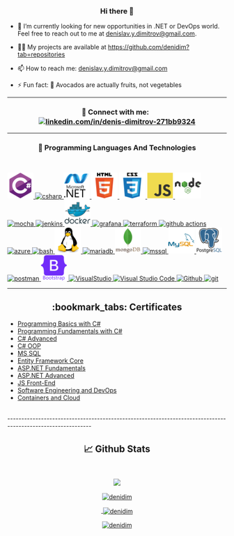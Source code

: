  <div align="center" >
   
   ### Hi there 👋
   
</div>



- 🚀 I’m currently looking for new opportunities in .NET or DevOps world. Feel free to reach out to me at denislav.y.dimitrov@gmail.com.


- :technologist: My projects are available at https://github.com/denidim?tab=repositories

- 📫 How to reach me: denislav.y.dimitrov@gmail.com

- ⚡ Fun fact: :avocado: Avocados are actually fruits, not vegetables

------------------------------------------------------------------------------------------------------------

<div align="center">
 <h3> 🤝 Connect with me: &nbsp;<a href="https://www.linkedin.com/in/denis-dimitrov-271bb9324/" target="blank"><img align="center" src="https://raw.githubusercontent.com/rahuldkjain/github-profile-readme-generator/master/src/images/icons/Social/linked-in-alt.svg" alt="linkedin.com/in/denis-dimitrov-271bb9324" height="30" width="40" /></a>
 </h3>
</div>

----------------------------------------------------------------------------------------------------------

<div align="center">  

### :link:		Programming Languages And Technologies
<br>
  <p align="left">
    <a href="https://www.w3schools.com/cs/" target="_blank" rel="noreferrer"> <img
            src="https://raw.githubusercontent.com/devicons/devicon/master/icons/csharp/csharp-original.svg"
            alt="csharp" 
            width="60" 
            height="60" />
    </a>
    <a href="https://learn.microsoft.com/en-us/ef/core/" target="_blank"         rel="noreferrer"> <img
            src="https://codeopinion.com/wp-content/uploads/2017/10/Bitmap-MEDIUM_Entity-Framework-Core-Logo_2colors_Square_Boxed_RGB.png"
            alt="csharp" 
            width="60" 
            height="60" />
    </a>
    <a href="https://dotnet.microsoft.com/" target="_blank"
        rel="noreferrer"> <img
            src="https://raw.githubusercontent.com/devicons/devicon/master/icons/dot-net/dot-net-original-wordmark.svg"
            alt="dotnet" 
            width="60" 
            height="60" /> 
    </a> 
    <a href="https://www.w3.org/html/" target="_blank" rel="noreferrer"> <img
            src="https://raw.githubusercontent.com/devicons/devicon/master/icons/html5/html5-original-wordmark.svg"
            alt="html5"
            width="60" 
            height="60" /> 
    </a> 
    <a href="https://www.w3schools.com/css/" target="_blank" rel="noreferrer"> <img
            src="https://raw.githubusercontent.com/devicons/devicon/master/icons/css3/css3-original-wordmark.svg"
            alt="css3" 
            width="60"
            height="60" /> 
    </a> 
    <a href="https://developer.mozilla.org/en-US/docs/Web/JavaScript"
        target="_blank" rel="noreferrer"> <img
            src="https://raw.githubusercontent.com/devicons/devicon/master/icons/javascript/javascript-original.svg"
            alt="javascript" 
            width="60" 
            height="60" /> 
    </a>
    <a href="https://nodejs.org" target="_blank" rel="noreferrer">
        <img src="https://raw.githubusercontent.com/devicons/devicon/master/icons/nodejs/nodejs-original-wordmark.svg"
            alt="nodejs" 
            width="60" 
            height="60" /> 
    </a>
    <a href="https://mochajs.org" target="_blank" rel="noreferrer"> <img
            src="https://www.vectorlogo.zone/logos/mochajs/mochajs-icon.svg" alt="mocha"
            width="60"
            height="60" /> 
    </a>
    <a href="https://www.jenkins.io" target="_blank"
        rel="noreferrer"> <img src="https://www.vectorlogo.zone/logos/jenkins/jenkins-icon.svg" alt="jenkins"
        width="60"
        height="60" /> 
    </a>
    <a href="https://www.docker.com/" target="_blank"
        rel="noreferrer"> <img
            src="https://raw.githubusercontent.com/devicons/devicon/master/icons/docker/docker-original-wordmark.svg"
            alt="docker" 
            width="60"
             height="60" /> 
    </a>
    <a href="https://grafana.com" target="_blank" rel="noreferrer"> <img
            src="https://www.vectorlogo.zone/logos/grafana/grafana-icon.svg" alt="grafana" 
            width="60"
            height="60" />
    </a>
    <a href="https://www.terraform.io/" target="_blank" rel="noreferrer"> <img src="https://cdn.jsdelivr.net/gh/devicons/devicon@latest/icons/terraform/terraform-original-wordmark.svg" alt="terraform"
    height="60" 
    width="60"  /> 
    </a>
    <a href="https://github.com/features/actions" target="_blank"> <img src="https://cdn.jsdelivr.net/gh/devicons/devicon@latest/icons/githubactions/githubactions-original.svg" alt="github actions" 
      height="60" 
      width="60" > 
    </a>
    <a href="https://azure.microsoft.com/en-in/" target="_blank" rel="noreferrer"> <img
            src="https://www.vectorlogo.zone/logos/microsoft_azure/microsoft_azure-icon.svg" alt="azure" width="60"
            height="60" />
    </a>
    <a href="https://www.gnu.org/software/bash/" target="_blank" rel="noreferrer"> <img
            src="https://img.icons8.com/?size=100&id=9MJf0ngDwS8z&format=png&color=000000" alt="bash" width="60"
            height="60" />
    </a>
    <a href="https://www.linux.org/" target="_blank" rel="noreferrer"> <img
            src="https://raw.githubusercontent.com/devicons/devicon/master/icons/linux/linux-original.svg" alt="linux"
            width="60" 
            height="60" /> 
    </a> 
    <a href="https://mariadb.org/" target="_blank" rel="noreferrer"> <img
            src="https://www.vectorlogo.zone/logos/mariadb/mariadb-icon.svg" alt="mariadb"
            width="60"
            height="60" />
    </a> 
    <a href="https://www.mongodb.com/" target="_blank" rel="noreferrer"> <img
            src="https://raw.githubusercontent.com/devicons/devicon/master/icons/mongodb/mongodb-original-wordmark.svg"
            alt="mongodb"
            width="60"
            height="60" /> 
    </a> 
    <a href="https://www.microsoft.com/en-us/sql-server"
        target="_blank" rel="noreferrer"> <img src="https://www.svgrepo.com/show/303229/microsoft-sql-server-logo.svg"
            alt="mssql" 
            width="60" 
            height="60" /> 
    </a> 
    <a href="https://www.mysql.com/" target="_blank"
        rel="noreferrer"> <img
            src="https://raw.githubusercontent.com/devicons/devicon/master/icons/mysql/mysql-original-wordmark.svg"
            alt="mysql" 
            width="60" 
            height="60" /> 
    </a> 
    <a href="https://www.postgresql.org" target="_blank"
        rel="noreferrer"> <img
            src="https://raw.githubusercontent.com/devicons/devicon/master/icons/postgresql/postgresql-original-wordmark.svg"
            alt="postgresql" 
            width="60" 
            height="60" /> 
    </a> 
    <a href="https://postman.com" target="_blank"
        rel="noreferrer"> <img src="https://www.vectorlogo.zone/logos/getpostman/getpostman-icon.svg" alt="postman"
        width="60" 
        height="60" /> </a>
    <a href="https://getbootstrap.com" target="_blank" rel="noreferrer"> <img
            src="https://raw.githubusercontent.com/devicons/devicon/master/icons/bootstrap/bootstrap-plain-wordmark.svg"
            alt="bootstrap"
            width="60"
            height="60" /> 
    </a>
    <a href="https://visualstudio.com" target="_blank" rel="noreferrer"> <img
            src="https://kmyr.dev/posts/visual-studio.png" alt="VisualStudio" width="60" 
            height="60" /> 
    </a>
    <a href="https://code.visualstudio.com" target="_blank" rel="noreferrer"> <img
            src="https://freelancervietnam.vn/wp-content/uploads/2020/01/avatar2.jpg" alt="Visual Studio Code"
            width="60" 
            height="60" /> 
    </a>
    <a href="https://github.com" target="_blank" rel="noreferrer"> <img
            src="https://upload.wikimedia.org/wikipedia/commons/a/ae/Github-desktop-logo-symbol.svg" alt="Github" width="60" 
            height="60" /> 
    </a>
    <a href="https://git-scm.com/" target="_blank"
        rel="noreferrer"> <img src="https://www.vectorlogo.zone/logos/git-scm/git-scm-icon.svg" alt="git" width="60"
        height="60" /> 
    </a> 
  </p>
</div>


------------------------------------------------------------------------------------------------------------
<h2 align="center"> :bookmark_tabs: Certificates</h2>

* [Programming Basics with C#](https://softuni.bg/certificates/details/109638/62af1805)
* [Programming Fundamentals with C#](https://softuni.bg/certificates/details/119924/d63e68a2)
* [C# Advanced](https://softuni.bg/certificates/details/123633/a0915dac)
* [C# OOP](https://softuni.bg/certificates/details/130969/72d607c4)
* [MS SQL](https://softuni.bg/certificates/details/134831/1b65f2b0)
* [Entity Framework Core](https://softuni.bg/certificates/details/138344/4a22dc94)
* [ASP.NET Fundamentals](https://softuni.bg/certificates/details/146515/71f09531)
* [ASP.NET Advanced](https://softuni.bg/certificates/details/152274/23838b75)
* [JS Front-End](https://softuni.bg/certificates/details/170818/16bed417)
* [Software Engineering and DevOps](https://softuni.bg/certificates/details/219748/e95746d9)
* [Containers and Cloud](https://softuni.bg/certificates/details/224758/02073a9b)
<br>
------------------------------------------------------------------------------------------------------------



<h2 align="center">📈 Github Stats</h2>
<br/>
<div align="center">

  <p align = "center"> <img height="150em" src="https://github-readme-stats.vercel.app/api/top-langs/?username=denidim&theme=swift&layout=compact&card_width=350" /></p>

  <p align = "centre"> <a href="https://github.com/ryo-ma/github-profile-trophy"><img src="https://github-profile-trophy.vercel.app/?username=denidim" alt="denidim" /></a</p>


  <p>&nbsp;<img align = "center" src="https://github-readme-stats.vercel.app/api?username=denidim&show_icons=true&locale=en" alt="denidim" /></p>

  <p><img align="center" src="https://github-readme-streak-stats.herokuapp.com/?user=denidim&" alt="denidim" /></p>
</div>
